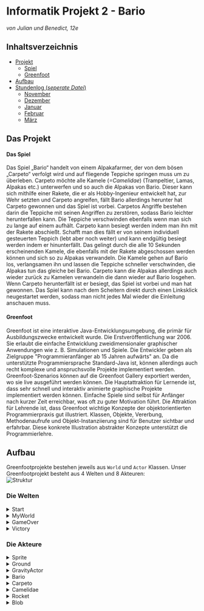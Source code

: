 # Informatik Projekt 2 - Bario
*von Julian und Benedict, 12e*

## Inhaltsverzeichnis
* [Projekt](#Projekt)
  * [Spiel](#Idee)
  * [Greenfoot](#Greenfoot)
* [Aufbau](#Aufbau)
* [Stundenlog (*seperate Datei*)](https://github.com/StormarnJB/BarioTheGame/blob/master/Stundenlog.md)
  * [November](https://github.com/StormarnJB/BarioTheGame/blob/master/Stundenlog.md#November)
  * [Dezember](https://github.com/StormarnJB/BarioTheGame/blob/master/Stundenlog.md#Dezember)
  * [Januar](https://github.com/StormarnJB/BarioTheGame/blob/master/Stundenlog.md#Januar)
  * [Februar](https://github.com/StormarnJB/BarioTheGame/blob/master/Stundenlog.md#Februar)
  * [März](https://github.com/StormarnJB/BarioTheGame/blob/master/Stundenlog.md#März)


## Das Projekt <a name="Projekt"></a>

#### Das Spiel <a name="Idee"></a>

Das Spiel „Bario“ handelt von einem Alpakafarmer, der von dem bösen „Carpeto“ verfolgt wird und auf fliegende Teppiche springen muss um zu überleben. Carpeto möchte alle Kamele (*=Camelidae*) (Trampeltier, Lamas, Alpakas etc.) unterwerfen und so auch die Alpakas von Bario. Dieser kann sich mithilfe einer Rakete, die er als Hobby-Ingenieur entwickelt hat, zur Wehr setzten und Carpeto angreifen, fällt Bario allerdings herunter hat Carpeto gewonnen und das Spiel ist vorbei. Carpetos Angriffe bestehen darin die Teppiche mit seinen Angriffen zu zerstören, sodass Bario leichter herunterfallen kann. Die Teppiche verschwinden ebenfalls wenn man sich zu lange auf einem aufhält. Carpeto kann besiegt werden indem man ihn mit der Rakete abschießt. Schafft man dies fällt er von seinem individuell gesteuerten Teppich (lebt aber noch weiter) und kann endgültig besiegt werden indem er hinunterfällt. Das gelingt durch die alle 10 Sekunden erscheinenden Kamele, die ebenfalls mit der Rakete abgeschossen werden können und sich so zu Alpakas verwandeln. Die Kamele gehen auf Bario los, verlangsamen ihn und lassen die Teppiche schneller verschwinden, die Alpakas tun das gleiche bei Bario. Carpeto kann die Alpakas allerdings auch wieder zurück zu Kamelen verwandeln die dann wieder auf Bario losgehen. Wenn Carpeto herunterfällt ist er besiegt, das Spiel ist vorbei und man hat gewonnen.
Das Spiel kann nach dem Scheitern direkt durch einen Linksklick neugestartet werden, sodass man nicht jedes Mal wieder die Einleitung anschauen muss.

#### Greenfoot <a name="Greenfoot"></a>

Greenfoot ist eine interaktive Java-Entwicklungsumgebung, die primär für Ausbildungszwecke entwickelt wurde. Die Erstveröffentlichung war 2006. Sie erlaubt die einfache Entwicklung zweidimensionaler graphischer Anwendungen wie z. B. Simulationen und Spiele.
Die Entwickler geben als Zielgruppe "Programmieranfänger ab 15 Jahren aufwärts" an. Da die unterstützte Programmiersprache Standard-Java ist, können allerdings auch recht komplexe und anspruchsvolle Projekte implementiert werden.
Greenfoot-Szenarios können auf die Greenfoot Gallery exportiert werden, wo sie live ausgeführt werden können.
Die Hauptattraktion für Lernende ist, dass sehr schnell und interaktiv animierte graphische Projekte implementiert werden können. Einfache Spiele sind selbst für Anfänger nach kurzer Zeit erreichbar, was oft zu guter Motivation führt. Die Attraktion für Lehrende ist, dass Greenfoot wichtige Konzepte der objektorientierten Programmierpraxis gut illustriert. Klassen, Objekte, Vererbung, Methodenaufrufe und Objekt-Instanziierung sind für Benutzer sichtbar und erfahrbar. Diese konkrete Illustration abstrakter Konzepte unterstützt die Programmierlehre.


## Aufbau <a name="Aufbau"></a>

Greenfootprojekte bestehen jeweils aus `World` und `Actor` Klassen. Unser Greenfootprojekt besteht aus 4 Welten und 8 Akteuren:  
![Struktur](https://raw.githubusercontent.com/StormarnJB/BarioTheGame/master/Screenshots/Stuktur.PNG)

### Die Welten

<!--- START                                                                                                              -->
<details>
  <summary> Start </summary>

<details>
  <summary>Gesamte Klasse</summary>
 
```java 
import greenfoot.*;
import java.util.Random;
import java.util.List;
import java.util.ArrayList;

public class Start extends World{

    Sprite carpeto;
    ArrayList<Sprite> alpacas = new ArrayList<Sprite>();
    Random r = new Random();
    int i = 0;
    int alpacasremoved = 0;
    Sprite s2 = null;

    public Start(){    
        super(600, 400, 1);
        for(int i = 0; i < 10; i++){
            GreenfootImage alpacaimage = new GreenfootImage("Alpaca.png");
            int scale = r.nextInt(20) + 40;
            alpacaimage.scale(scale, scale);
            Sprite alpaca = new Sprite(alpacaimage);
            addObject(alpaca, r.nextInt(250) + 20, r.nextInt(300) + 50);
            alpacas.add(alpaca);
        }
    }

    public void act(){
        //Teil 1
        if(Greenfoot.isKeyDown("space")){
            Greenfoot.setWorld(new MyWorld());
        }

        //Teil 2
        for(Sprite a : alpacas){
            if(i < 400){
                if(r.nextInt(50) == 10){
                    a.setRotation(a.getRotation() + 180);
                    a.getImage().mirrorVertically();
                }
                a.move(r.nextInt(2));
            } else if (i == 400){
                a.setImage(new GreenfootImage("Alpaca.png"));
                a.getImage().mirrorVertically();
                a.turnTowards(0, 200);
            } else {
                a.move(2);
                if(a.getWorld() != null && a.isAtEdge()){
                    removeObject(a);
                    alpacasremoved++;
                }
            }
            
            if(alpacasremoved == alpacas.size()) Greenfoot.setWorld(new MyWorld());
        }

        //Teil 3
        switch (i){
            case 120:   GreenfootImage carpetoimage = new GreenfootImage("Carpeto.png");
                        carpetoimage.scale(100, 100);
                        carpetoimage.mirrorHorizontally();
                        carpeto = new Sprite(carpetoimage);
                        addObject(carpeto, 550, 100);
                        break;

            case 225:   GreenfootImage text1 = new GreenfootImage("Ich, Carpeto, werde alle Alpacas unterwerfen.", 30, Color.BLACK, null);
                        Sprite s1 = new Sprite(text1);
                        addObject(s1, 350, 30);
                        break;

            case 400:   GreenfootImage text2 = new GreenfootImage("Flieht, ihr Alpacas!", 30, Color.WHITE, null);
                        s2 = new Sprite(text2);
                        addObject(s2, 350, 350);
                        break;

            case 460:   GreenfootImage text3 = new GreenfootImage("Halt!\nIch werde dich mit meiner Rakete aufhalten!", 30, Color.WHITE, null);
                        s2.setImage(text3);
                        break;
        }
        //Teil 4
        i++;        
    }
} 
```
</details>

Die Startwelt lässt sich nicht vom Spieler beeinflussen, sie spielt eine Animation ab, nach welcher das Spiel gestartet wird. Die Animation lässt sich auch überspringen.  
Innerhalb des Konstruktors werden 10 Alpakas mit jeweils unterschiedlichen Größen erstellt und der Welt hinzugefügt. Gleichzeitig werden alle Alpacas in der ArrayList `alpacas` gespeichert.  
![Start Bildschirm](https://github.com/StormarnJB/BarioTheGame/blob/master/Screenshots/StartScreen.PNG)

Die `act()`Methode besteht aus drei Teilen.  
Im ersten Teil wird überprüft ob der Nutzer die Leertaste drückt um so den Startbildschirm zu überspringen.  

Der zweite Teil ist für das Verhalten der am Anfang hinzugefügten Alpakas zuständig, da es sich bei den Alpakas um `Sprite` Objekte handelt, welche kein eigenes Verhalten besitzen wird dieses innerhalb der Welt definiert. Am Anfang der Klasse wurde der Integer i definiert, dieser wird in jedem Durchlauf um 1 erhöht (`i++;`) und wird benutzt um den Ablauf der Animationen zu steuern.
In den ersten 400 Durchläufen der `act()` Methode bewegen die Alpakas sich jeweils um 0-2 Pixel, außerdem besteht eine 1:50 Chance dass die Alpacs sich drehen. Dafür werden die Alpacas um 180° gedreht, was jedoch dazu führt dass sie falsch herum sind, deshalb wird ihr Bild an ihrer vertikalen Achse gespiegelt.  
Im 401sten Durchlauf werden ihre Bilder auf ein nach links schauendes Alpaka gesetzt ('Alpaca.png' schaut nach rechts) und sie werden in Richtung des linken Bildschirmrands gedreht. 
In allen Durchläüfen danach bewegen sie sich um jewils zwei Felder (mit der im Konstruktor defnierten Seitenlänge von einem Pixel). Sobald sie den Bildschirmrand erreicht haben werden sie aus der Welt entfernt. Gleichzeitig wird durch `alpacasremoved` mitgezählt wie viele Alpakas bereits entfernt wurden. Sobald die Anzahl der entfernten Alpakas der Anzahl der anfangs hinzugefügten Alpakas entspricht wird das Spiel gestartet, indem die Welt zu `MyWorld` geändert wird.

Der dritte Teil ist für den restlichen Teil des Geschehens auf dem Bildschirm zuständig. Beim 121sten Durchlauf wird "Carpeto", der Bösewicht, vergrößert, gespiegelt und anschließend hinzugefügt. Im 226sten Durchlauf wird Carpetos Dialogtext hinzugefügt, im 401sten Barios Aufruf an seine Alpakas zu fliehen. Im 461sten Durchlauf wird Barios Text dann auf eine Antwort an Carpeto geändert.  
![Start Bildschirm bei i > 460](https://github.com/StormarnJB/BarioTheGame/blob/master/Screenshots/StartScreen2.PNG)

</details>
<!--- Ende START                                                                                                          -->

<!--- MyWorld                                                                                                              -->
<details>
  <summary> MyWorld </summary>

<details>
  <summary>Gesamte Klasse</summary>
 
```java 
import greenfoot.*; 
import java.util.List;
import java.util.ArrayList;
import java.util.concurrent.ConcurrentHashMap;
import java.util.Map;
import java.util.Random;

public class MyWorld extends World{

    Bario bario;
    Camelidae camelstart;
    Carpeto carpeto;
    int counter = 0;
    private boolean rocketunavailable = false;
    private boolean rocketremoval = false;
    private long cooldown = 0;
    private long cooldownstart;

    public MyWorld(){
        super(600, 400, 1);
        bario = new Bario();
        camelstart = new Camelidae(bario);

        generateWorld();
        //Level

        setPaintOrder(Bario.class, Rocket.class, Camelidae.class, Carpeto.class, Ground.class, Sprite.class);
        showText("Cooldown: " + cooldown, 100, 50);
    }

    public void act(){
        showText(counter + "", 100, 80);
        counter += 1;

        //Raketenmanager
        if(Greenfoot.isKeyDown("space") && !rocketunavailable){
            rocketunavailable = true;
            Rocket rocket = new Rocket();
            addObject(rocket, bario.getX(), bario.getY());
            if(bario.isFacingLeft()) rocket.turn(180);
        }
        //Counter bei Raketenentfernung
        if(rocketremoval){
            cooldown = cooldownstart - System.currentTimeMillis() + 2000;
            showText("Cooldown: " + cooldown, 100, 50);
        }
        //Abschluss der Raketenentfernung
        if(rocketremoval && cooldown <= 0){
            rocketunavailable = false;
            rocketremoval = false;
            cooldown = 0;
            showText("Cooldown: " + cooldown, 100, 50);
        }

        List<Actor> actorlist = getObjects(Actor.class);
        for(Actor a : actorlist){
            a.setLocation(a.getX() - 1, a.getY());
        }
    }

    public void removeRocket(Rocket rocket){
        removeObject(rocket);
        cooldown = 0;
        cooldownstart = System.currentTimeMillis();
        rocketremoval = true;

    }

    public void generateWorld(){
        Random r = new Random();

        int lastx = r.nextInt(100);
        int lasty = r.nextInt(300);
        addObject(new Ground(), lastx, lasty);

        addObject(camelstart, lastx, lasty);

        for(int i = 0; i < 10; i++){
            int x = lastx + r.nextInt(200);
            if(x > 600) x = x - 600;
            lastx = x;
            int y = lasty - r.nextInt(250);
            if(y < 150) y = y + 250;
            if(y > 350) y = y - 50;
            lasty = y;
            addObject(new Ground(), x, y);
        }

        addObject(bario, lastx, lasty);

        carpeto = new Carpeto(bario);
        addObject(carpeto, 100, 100);
        addObject(carpeto.gs, 0 , 0);
    }
    
    public Bario getBario(){
        return bario;
    }
    
    public Carpeto getCarpeto(){
        return carpeto;
    }
}

```
</details>

Die `MyWorld` Welt ist die Spielwelt, weshalb sie am meisten Inhalt hat.  
Innerhalb des Konstruktors werden Bario und ein Kamel erstellt. Anschließend wird die `generateWorld`Funktion aufgerufen, welche für die Weltgenerierung zuständig ist. Zusätzlich wird die "PaintOrder" festgelegt, sie definiert die "Ebenen" auf welchen die Actor angezeigt werden. Die erstgenannten Klassen werden ganz oben angezeigt. Außerdem wird der Text für den Cooldown von Barios Waffe, der Rakete, angezeigt.  
Die `generateWorld()` generiert zufällige Welten, sodass sich jeder Spieldurchlauf unterscheidet. Am Anfang wird die "Startplattform" erstellt. Sie befindet sich zwischen den x-Koordinaten 0-100 und den y-koordinaten 0-300. Ihre Koordinaten werden als `lastx` und `lasty` zwischengespeichert. Auf ihr wird das im konstruktor generierte Kamel platziert.  
Anschließend werden in einer Schleife zehn weitere Plattformen (`Ground`) erstellt. Es wird jeweils eine zufällige Verschiebung in x und y-Richtung auf die Koordinaten der vorherig generierten Plattform angewandt. Liegt der neu generierte x/y Wert jedoch außerhalb des gewünschten Spielbereichs wird er angepasst.  
Sobald alle Plattformen generiert wurden wird Bario aud die zuletzt generierte Plattform gesetzt. Anschließend wird Carpeto und seine durchsichtige Plattform (In Carpeto.class: `gs = new Sprite(new GreenfootImage("groundshadowevil.png"));`) hinzugefügt.  
![Beispielwelten](https://github.com/StormarnJB/BarioTheGame/blob/master/Screenshots/Welten.png)

Innerhalb der `act()` werden die Verfügbarkeit der Rakete definiert und alle Objekte verschoben.  
Am Anfang der `act()` wird der "Counter" aktualisiert, er zeigt die Anzahl der bereits durchgeführten `act()`s.  
Anschließend wird überprüft ob der Spieler Leertaste drückt um die Rakete abzuschießen und ob sie bereits bereit ist. Ist dass der Fall wird die Rakete erstellt und gegebenenfalls gedreht um in die gewünschte Richtung zu starten.
Sobald die Rakete durch Ausführen von `removeRocket(Rocket rocket)` entfernt wurde und so `rocketremoval = true` gesetzt wurde, wird in der `act()` der `cooldown` aktualisiert. Sobald der `cooldown` also die Differenz der Systemzeiten beim Entfernen und Überprüfen kleiner/gleich 0 ist, wird die Rakete wieder verfügbar gemacht.  
Anschließend werden sämtliche `Actor` in der Welt um ein Feld nach links verschoben. Da alle Objekte gleichmäßig verschoben werden entsteht eine Illusion einer unendlichen Welt.  
Die Funktionen `getBario()` und `getCarpeto()` geben das jeweils gewünschte Objekt zurück.

</details>
<!--- Ende MyWorld                                                                                                       -->


<!--- GameOver                                                                                                              -->
<details>
  <summary> GameOver </summary>

<details>
  <summary>Gesamte Klasse</summary>
 
```java 
import greenfoot.*;

public class GameOver extends World{
    
    int i = 0;
    GreenfootImage image1 = new GreenfootImage("GameOver1.jpg");
    GreenfootImage image2 = new GreenfootImage("GameOver2.jpg");
    GreenfootImage image3 = new GreenfootImage("GameOver3.jpg");
    GreenfootImage image4 = new GreenfootImage("GameOver4.jpg");
    GreenfootImage image5 = new GreenfootImage("GameOver5.jpg");
    
    public GameOver(){
        super(600, 400,1);
        getBackground().drawImage(image1, 0, 0);
    }

    public void act(){
        switch(i){
            case 50: setBackground(image2); break;
            case 100: setBackground(image3); break;
            case 150: setBackground(image4); break;
            case 200: setBackground(image5); break;
        }
        
        if(Greenfoot.mouseClicked(this)){
            Greenfoot.setWorld(new MyWorld());
        }
        
        i++;
    }
}
```
</details>

Die `GameOver`Welt ist simpel aufgebaut. Im Konstruktor wird das Hintergrundbild gesetzt. Bei jedem Durchlauf wird der Integer i um 1 erhöht, er zählt also mit. Bei jedem 50sten Durchlauf wird anschließend das hintergrundbild geändert. Die Hintergrundbilder wurden mit einem externen Programm erstellt. Sobald der Nutzer die Welt anklickt wird der `MyWorld`Bildschirm geöffnet, sodass er es erneut versuchen kann.
![GameOver Bildschirm](https://raw.githubusercontent.com/StormarnJB/BarioTheGame/master/Screenshots/BarioGameplay2.gif)

[Benutzte Schriftart](https://fontmeme.com/fonts/mayan-karla-vazquez-font/)
</details>
<!--- Ende GameOver                                                                                                       -->


<!--- Victory                                                                                                           -->
<details>
  <summary> Victory </summary>

<details>
  <summary>Gesamte Klasse</summary>
 
```java 
import greenfoot.*; 
import java.util.Random;
import java.util.ArrayList;

public class Victory extends World{

    Sprite carpeto;
    int i = 0;
    Random r = new Random();
    ArrayList<Sprite> alpacas = new ArrayList<Sprite>();

    public Victory(){
        super(600, 400, 1);

        GreenfootImage carpetoimage = new GreenfootImage("Carpeto.png");
        carpetoimage.scale(100, 100);
        carpetoimage.mirrorHorizontally();
        carpeto = new Sprite(carpetoimage);
        carpeto.turn(70);
        addObject(carpeto, 300, 100); 
    }

    public void act(){

        switch(i){
            case 60:    GreenfootImage text1 = new GreenfootImage("Oh nein! Du hast mich besiegt\nund so alle Alpacas gerettet!", 30, Color.BLACK, null);
                        Sprite s1 = new Sprite(text1);
                        addObject(s1, 350, 30);
                        break;

            case 180:   GreenfootImage text2 = new GreenfootImage("Die Kamele wirst du auch freilassen!", 30, Color.WHITE, null);
                        Sprite s2 = new Sprite(text2);
                        addObject(s2, 350, 350);
                        break;

            case 240:   for(int x = 0; x < 10; x++){
                            GreenfootImage alpacaimage = new GreenfootImage("Alpaca.png");
                            int scale = r.nextInt(20) + 40;
                            alpacaimage.scale(scale, scale);
                            Sprite alpaca = new Sprite(alpacaimage);
                            addObject(alpaca, r.nextInt(40) + 30, r.nextInt(300) + 50);
                            alpacas.add(alpaca);
                        }
                        break;
        }

        for(Sprite a : alpacas){
            if(r.nextInt(30) == 10){
                a.setRotation(a.getRotation() + 180);
                a.getImage().mirrorVertically();
            }
            a.move(r.nextInt(2));
        }

        i++;
    }
}

```
</details>

Die Welt `Victory`, welche nach einem Sieg von Bario geöffnet wird, ist gleich wie die `Start` Welt aufgebaut.  
Im Konstruktor wird ein `Sprite` mit dem Bild von Carpeto erstellt, welches vergrößert und gespiegelt wurde.  
Innerhalb der `act()` wird erneut der Ablauf und das Verhalten der Alpakas gesteuert. Bei jedem urchlauf wird der Integer i um einen erhöht.  
![Victory Bildschirm](https://github.com/StormarnJB/BarioTheGame/blob/master/Screenshots/VictoryScreen.PNG)  
Im 61sten Durchlauf wird Carpetos Text angezeigt, welcher ausdrückt dass er besiegt wurde. Im 181sten Durchlauf Wird Barios Antwort angezeigt. Im 241sten Durchlauf erscheinen dann wieder Barios Alpakas. Es wird der gleiche Code wie bei der `Start`Welt benutzt.  
Im zweiten Teil der `act()` wird das Verhalten der Alpakas definiert. Wie bei der `Start`Welt bewegen sie sich jewils um 2 und wechseln dabei gelegentlich die Richtung.
![Victory Bildschirm bei i > 242](https://github.com/StormarnJB/BarioTheGame/blob/master/Screenshots/VictoryScreen2.PNG)
</details>
<!--- Ende Victory                                                                                                      -->


### Die Akteure

<!--- Sprite                                                                                                      -->
<details>
    <summary>Sprite</summary>
    
<details>
    <summary>Klasse</summary>
    
```java
import greenfoot.*;  // (World, Actor, GreenfootImage, Greenfoot and MouseInfo)

public class Sprite extends Actor{
    
    public Sprite(GreenfootImage g){
        setImage(g);
    }
    
    public void act(){
    }    
}
```
</details>

Die `Sprite`Klasse wird in den Welten `Start`, `MyWorld`, und `Victory` benutzt. Da diese auch ihr Verhalten kontrollieren und die Sprites also eigentlich nur Bilder sind, tun sie auch nichts. Im Konstruktor wird das von ihnen dargestellte Bild definiert.

</details>
<!--- Ende Sprite                                                                                                      -->


<!--- Ground                                                                                                     -->
<details>
    <summary>Ground</summary>
    
<details>
    <summary>Klasse</summary>
    
```java
import greenfoot.*; 

public class Ground extends Actor{

    Sprite gs;
    boolean loweredTransparency = false;

    public Ground(){
        gs = new Sprite(new GreenfootImage("groundshadow.png"));
    }

    public void act(){
        if(isAtEdge()){
            setLocation(600, getY());
        }

        if(gs.getWorld() == null) getWorld().addObject(gs, 100, 100);
        gs.setLocation(getX() - 10, getY() - 10);
        
        if(!loweredTransparency && getImage().getTransparency() != 255){
            lowerTransparency(-1);
        }
        loweredTransparency = false;
    }

    public void lowerTransparency(int x){
        int t = getImage().getTransparency();
        
        if(t - x <= 0){
            getWorld().removeObject(gs);
            getWorld().removeObject(this);
            return;
        }

        getImage().setTransparency(t - x);
        gs.getImage().setTransparency(t - x);
        loweredTransparency = true;
    }

    public void setTransparency(int x){
        getImage().setTransparency(x);
        gs.getImage().setTransparency(x);
    }
}

```
</details>

Die `Ground` Klasse beschreibt das Verhalten der Plattformen.  
Im Konstruktor wird ein `Sprite` mit einem Bild von einem Teppich erstellt. Da es sich um einen Sprite handelt, hat er keinen Effekt.  
In der `act()` wird als erstes überprüft ob die Plattform am Rand des Spielbereichs ist, was passieren kann da sämtliche Akteure in der `MyWorld` konstant nach links verschoben werden. Falls das der Fall ist wird sie an den rechten Rand gesetzt von wo sie sich erneut nach links bewegt.
Anschließend wird ihr "Schatten" verschoben, sodass er an die Plattform selbst anknüpft. Falls er (nach Erstellen der Welt) noch nicht hinzugefügt wurde, wird er hinzugefügt.  
Die Transparenz der Plattformen wird verringert wenn ein `GravityActor` auf ihnen steht (siehe `GravityActor.gravity()`) oder wenn sie von einem `Blob` getroffen werden, sie sollen aber auch regeneriern können, was in der `act()` geschieht. Wenn ihre Transparenz nicht bei 255 (dem Maximalwert) liegt und ihre Transparenz beim letzten Durchlauf nicht verändert wurde (`!loweredtransparency`) wird ihre Transparenz erhöht. Anschließend wird `loweredtransparency` auf `false` gesetzt. Nur wenn es von einem anderen Objekt heruntergesetzt wird soll die Plattform nicht "regenerieren".  
  
Die Funktion `lowerTransparency(int x)` senkt die Transparenz der Plattform um den gewünschten Wert `x`. Bevor das passieren kann wird noch der Wert `x` mit der aktuellen Transparenz verglichen. Wenn die gewünschte Transparenz kleiner/gleich 0 wäre wird die Plattform und ihr "Schatten" entfernt und die Funktion beendet. Ist das nicht der Fall wird die transparenz der Plattform und die ihres Schattens angepasst und `loweredtransparency` auf `true` gesetzt, da sie sonst "regenerieren" würde.  
  
Die Funktion setTransparency wird derzeit nicht benutzt. Sie setzt die Transparenz der Plattform und ihres "Schattens" auf den gewünschten Wert.

</details>
<!--- Ende Ground                                                                                                      -->


<!--- GravityActor                                                                                                      -->
<details>
    <summary>GravityActor</summary>
    
<details>
    <summary>Klasse</summary>
    
```java
import greenfoot.*;  // (World, Actor, GreenfootImage, Greenfoot and MouseInfo)
import java.util.List;

public class GravityActor extends Actor{
    public int v = 0;
    boolean jump = false;
    
    public void gravity(){
        List<Ground> glist = getWorld().getObjectsAt(getX(), getY() + getImage().getHeight()/2, Ground.class);
        if(glist.size() == 0){
            setLocation(getX(), getY() + v);
            v += 1;
        } else {
            v = 0;
            for(Ground g : glist){
                g.lowerTransparency(1);
            }
        }
        
        List<Ground> ig = getIntersectingObjects(Ground.class);
        if(ig.size() != 0 && getOneObjectAtOffset(0, getImage().getHeight()/2, Ground.class) == null){
            setLocation(getX(), ig.get(0).getY() - ig.get(0).getImage().getHeight() / 2 - getImage().getHeight() / 2);
            jump = false;
        }
        
        if(getY()>=390){
            if(this instanceof Bario){
                Greenfoot.setWorld(new GameOver());
            }
            if(this instanceof Carpeto){
                Greenfoot.setWorld(new Victory());
            }
            getWorld().removeObject(this);
        }
    }
}
```
</details>

Die `GravityActor` Klasse selbst tritt im Spiel selbst nicht in Erscheinung, stattdessen handelt es sich bei `Bario`, `Carpeto` und `Camelidae` um Erweiterungen von ihr. Die Klasse selbst besteht nur aus der `gravity()` Funktion.  
Die `gravity()` Funktion ist für die Gravitation zuständig, sie besteht aus drei Teilen.   
  
Im ersten Teil wird überprüft ob unter dem Mittelpunkt des `GravityActors` eine Plattform (`Ground`) existiert. Dafür wird eine Liste mit Plattformen an dieser Stelle abgerufen. Wenn diese Liste leer ist (also 0 Elemente besitzt) wird die Position des `GravityActors` um `v` Felder nach unten verschoben und `v` anschließend um 1 erhöht. Wenn die Liste allerdings mit Inhalt gefüllt ist wird `v` auf 0 gesetzt und die Transparenz der Plattformen um 1 verringert (siehe Ground).  
Im zweiten Teil wird überprüft ob der `GravityActor` sich mit einer Plattform überschneidet während er nicht auf einer Plattform steht. Ist dass der Fall wird er auf die Plattform gesetzt, da er sonst genau auf einer Plattform landen muss um nicht hindurchzufallen. Das kann passieren da die Plattformen (`Ground`) nur wenige Pixel dick sind und der `GravityActor` eine höhere Fallgeschwindigkeit `v` als die Breite der Plattformen besitzen kann. Außerdem wird `jump` auf false gesetzt, falls der `GravityActor` also im Sprung war, ist dieser jetzt beendet.  
Im letzten Teil wird überprüft ob sich der `GravityActor` am unteren Rand des Spielbildschirms befindet. Falls ja wird er entfernt und das Spiel ggf. beendet.

</details>
<!--- Ende GravityActor                                                                                                    -->


<!--- Bario                                                                                                      -->
<details>
    <summary>Bario</summary>
    
<details>
    <summary>Klasse</summary>
    
```java
import greenfoot.*;  // (World, Actor, GreenfootImage, Greenfoot and MouseInfo)
import java.util.List;

public class Bario extends GravityActor{
    
    boolean facingright = true;
    boolean facingleft = false;
    int speed = 5;
    
    public void act(){
        
        if(Greenfoot.isKeyDown("left")){
            setLocation(getX() - speed, getY());
            facingleft = true;
            facingright = false;
        }
        if(Greenfoot.isKeyDown("right")){
            setLocation(getX() + speed, getY());
            facingleft = false;
            facingright = true;
        }
        if(Greenfoot.isKeyDown("up")){
            jump = true;
        }
        if(jump){
            setLocation(getX(), getY() - 15);
        }
        
        gravity();
        
        speed = 5;
    }
    
    public boolean isFacingRight(){ return facingright; }
    public boolean isFacingLeft(){ return facingleft; }
}
```
</details>

Die Klasse `Bario` ist eine Erweiterung der `GravityActor` Klasse.  
In der `act()` wird überprüft ob eine der Pfeiltasten gedrückt wird. Wenn die Pfeiltaste nach links oder rechts gedrückt wird, bewegt sich Bario mit der Geschwindigkeit `speed` in die gewünschte Richtung. Gleichzeitig wird festgehalten in welche Richtung Bario sich zuletzt bewegt hat, was für die Startrichtung der Rakete wichtig ist. Wird die Pfeiltaste nach oben gedrückt wird `jump` auf `true` gesetzt.  
Anschließend wird überprüft ob `jump` `true` ist, falls ja wird Bario um 15 Felder nach oben bewegt. Anschließend wird `gravity()` aus der `GravityActor` Klasse aufgerufen, in welcher `jump` wieder auf `false` gesetzt werden kann. Am Ende wird die, von `Camelidae` beeinflussbare x-Geschwindigkeit `speed` wieder auf 5 gesetzt.  
Die Funktionen `isFacingRight()` und `isFacingLeft()` geben jeweils dern Wert `facingright` oder `facingleft` zurück.

</details>
<!--- Ende Bario                                                                                                      -->


<!--- Carpeto                                                                                                      -->
<details>
    <summary>Carpeto</summary>
    
<details>
    <summary>Klasse</summary>
    
```java
import greenfoot.*;  // (World, Actor, GreenfootImage, Greenfoot and MouseInfo)
import java.lang.Math;
import java.util.Random;

public class Carpeto extends GravityActor{

    Bario b;
    Sprite gs;
    boolean stage2 = false;
    int lifes = 3;
    Random r = new Random();
    int speed = 3;

    public Carpeto(Bario bario){
        b = bario;
        gs = new Sprite(new GreenfootImage("groundshadowevil.png"));
    }

    public void act(){
        
        if(!stage2){
            boolean move = false;
            if(r.nextInt(20) == 0) move = true;

            if(move){
                int bx = b.getX();
                int by = b.getY();
                int cx = getX();
                int cy = getY();

                if(cy != by){
                    if(cy - by > getImage().getHeight()/2){
                        setLocation(getX(), cy - 30);
                    } else if(cx - bx < getImage().getWidth()/2) {
                        setLocation(getX(), cy + 30);
                    }
                }
                if(cx != bx){
                    if(cx - bx > 0){
                        setLocation(cx - 30, getY());
                    } else {
                        setLocation(cx + 30, getY());
                    }
                }
            }

            gs.setLocation(getX(), getY() + getImage().getHeight() / 2);
        }

        if(stage2){

            int bx = b.getX();
            int by = b.getY();
            int cx = getX();
            int cy = getY();

            if(jump) setLocation(getX(), getY() - 15);

            if(getObjectsAtOffset(0, getImage().getHeight()/2, Ground.class).size() == 0)jump = true;

            if(cy - by > getImage().getHeight()) jump = true;

            if(cx != bx){
                if(cx - bx > getImage().getWidth()/2){
                    setLocation(bx - speed, getY());
                } else if (cx - bx < getImage().getWidth()/2) {
                    setLocation(cx + speed, getY());
                }

            }
            
            if(getY() > 375) jump = true;

            speed = 3;
            gravity();
        }
        
        if(r.nextInt(40) == 10){
                Blob blob = new Blob(b);
                getWorld().addObject(blob, getX(), getY());
            }

    }    

    public void hit(){
        lifes--;
        if(lifes == 2)gs.getImage().setTransparency(128);
        if(lifes == 1)gs.getImage().setTransparency(64);
        if(lifes == 0){
            getWorld().removeObject(gs);
            stage2 = true;
        }
    }
}

```
</details>

Die Klasse `Carpeto` ist eine Erweiterung der `GravityActor` Klasse.  
Im Konstruktor wird Carpetos fliegender Teppich (ein `Sprite`) erstellt und `bario` auf den "aktuellen" `Bario`  gesetzt.
Carpetos Verhalten variiert, anfangs (`stage2 = false`) bewegt er sich nur bei ungefär jedem zwanzigsten Durchlauf, dann jedoch sehr weit. Seine Bewegungsrichtung wird dabei durch seine relative Position zu `bario` entschieden. Wenn er sich auf einer anderen Höhe als Bario befindet, bewegt er sich 30 Felder in die Richtung in der sich Bario (`b`) befindet. Das gleiche gilt für die x-Richtung. Da Carpeto zu diesem Zeitpunkt noch seinen Teppich besitzt, wird dessen position auf Carpetos Position angepasst.  
  
Wenn sein Teppich allerdings schon zerstört wurde, `stage2` also zwingend auf `true` gesetzt ist (siehe `hit()`), verhält er sich ähnlich wie `Camelidae`. Da nun die Gravitation auch auf ihn gilt und er sich nicht mehr sprunghaft bewegt, müssen sich seine Bewegungsabläufe den Umständen anpassen. Am Anfang des neuen Bewegungsablaufs wird überprüft ob sich Carpeto in einem Sprung befindet. Falls ja wird er in y-Richtung nach oben bewegt. Anschließend wird überprüft ob sich unter ihm eine Plattform befindet, falls nicht wird `jump` auf `true` gesetzt, er springt also ab dem nächsten Durchlauf. Auch wenn er sich unter `bario` befindet oder seine y-koordinate höher als 375, er also unten auf dem Bildschirm ist wird `jump` auf `true` gesetzt.  
Anschließend bewegt er sich in die Richtung von Bario (`b`), falls er sich nicht bereits mit ihm überschneidet.  
Wie bei `Bario` wird seine Geschwindigkeit wieder auf den Ursprungswert (3) gesetzt und `gravity()` aufgerufen.  
  
Unabhängig von `stage2` generiert er bei ungefär jedem 40sten Durchlauf ein `Blob`, welches auf Bario (`b`) zielt.  
  
Die Funktion `hit()` zieht Bario eins seiner 3 Leben ab. Seine aktuellen Leben kann man an der Transparenz seines Teppiches erkennen, welche bei jedem Abzug von einem Leben abnimmt. Wenn seine Anzahl an Leben `lifes` 0 beträgt wird `stage2` auf `true` gesetzt und sein Teppich entfernt. `hit()` wird in `Rocket` aufgerufen.
</details>
<!--- Ende Carpeto                                                                                                      -->


<!--- Camelidae                                                                                                      -->
<details>
    <summary>Camelidae</summary>
    
<details>
    <summary>Klasse</summary>
    
```java
import greenfoot.*; 
import java.util.List;

public class Camelidae extends GravityActor{

    Actor target;
    boolean evil = true;
    int speed = 2;
    GreenfootImage camelimage = new GreenfootImage("camel.png");
    GreenfootImage alpacaimage = new GreenfootImage("Alpaca.png");

    public Camelidae(Actor t){
        target = t;
    }

    public void act(){
        gravity();
        if(getWorld() == null) return;

        int tx = target.getX();
        int ty = target.getY();
        int cx = getX();
        int cy = getY();

        if(jump) setLocation(getX(), getY() - 18); 

        if(getObjectsAtOffset(0, getImage().getHeight()/2, Ground.class).size() == 0)jump = true;

        if(cy - ty > getImage().getHeight()) jump = true;

        if(cx != tx){
            if(cx - tx > getImage().getWidth()/2){
                setLocation(cx - speed, getY());
            } else if (cx - tx < getImage().getWidth()/2) {
                setLocation(cx + speed, getY());
            }

        }

        speed = 2;

        if(evil){
            if(getOneIntersectingObject(Bario.class) != null){
                Bario bario = (Bario) target;
                bario.speed = 1;
                speed = 0;
            }
        } else {
            if(getOneIntersectingObject(Carpeto.class) != null){
                Carpeto carpeto = (Carpeto) target;
                carpeto.speed = 1;
                speed = 0;
            }
        }

    }

    public void setEvil(boolean e){
        evil = e;
        MyWorld w = (MyWorld) getWorld();
            
        if(evil){
            target = w.getBario();
            setImage(camelimage);
        }
        
        if(!evil){
            target = w.getCarpeto();
            setImage(alpacaimage);
        }
    }
    
    public boolean isEvil(){
        return evil;
    }
}
```
</details>

Die Klasse `Camelidae` ist eine Erweiterung der `GravityActor` Klasse.  
Im Konstruktor wird `target` definiert, was zu Anfang Bario entspricht.  
In der `act()` wird als erstes `gravity()` aufgerufen. Falls das Kamel dabei entfernt wird ist `getWorld() == null` `true` und die Funktion wird beendet, da sonst eine `NullPointerException` auftritt, da das Kamel nicht mehr in der `MyWorld` ist.  
Wie bei `Carpeto` wird überprüft ob `jump` ` true` ist, falls ja wird es auf der nach oben bewegt. Wenn es keinen Boden unter sich hat oder unter `target` ist wird `jump = true` gesetzt.  
Anschließend wird das Kamel auf der x-Ebene in Richtung von `target` bewegt, falls sie sich nicht bereits überschneiden.  
Das Kamel kann entweder böse (`evil = true`) oder gut (`evil = false`) sein. Falls es böse ist und sich mit Bario überschneidet wird `bario.speed` auf 1 und (`this.`)`speed` auf 0 gesetzt. Falls es gut ist passiert dasselbe mit Carpeto.  
  
Die Funktion `setEvil(boolean e)` setzt `evil` auf `e` und passt anchließend `target` an. Falls es böse ist wird das Ziel auf Bario gesetzt, falls es gut ist auf Carpeto. Außerdem wird das bild angepasst um den Spieler einen Überblick zu ermöglichen ob Das Kamel böseoder gut ist. Die Alpacas sind auf Barios Seite, die Trampeltiere (hier camel genannt) sind auf Carpetos Seite.  
  
Die Funktion `isEvil()` gibt `evil` zurück.

</details>
<!--- Ende Camelidae                                                                                                      -->


<!--- Rocket                                                                                                      -->
<details>
    <summary>Rocket</summary>
    
<details>
    <summary>Klasse</summary>
    
```java
import greenfoot.*;  // (World, Actor, GreenfootImage, Greenfoot and MouseInfo)
import java.util.List;

public class Rocket extends Actor{
    int rocket = 0;
    MyWorld w;

    public void addedToWorld(World world){
        w = (MyWorld) world;
    }

    public void act() {
        rocket += 1;

        Camelidae camelidae = (Camelidae) getOneIntersectingObject(Camelidae.class);
        if(camelidae != null && camelidae.isEvil()){
            camelidae.setEvil(false);
            w.removeRocket(this);
            return;
        }

        Carpeto carpeto = (Carpeto) getOneIntersectingObject(Carpeto.class);
        if(carpeto != null){
            if(!carpeto.stage2){
                carpeto.hit();
                w.removeRocket(this);
                return;
            } else {
                carpeto.speed = 0;
                carpeto.jump = false;
            }

        }

        if(rocket<20){
            move(6);
        } else if (rocket >= 20 && rocket <25) {
            turn(-36);
        } else if(rocket != 45){
            move(6);
        } else {
            w.removeRocket(this);
        }

        
    }    
}
```
</details>

Sobald die `Rocket` zur Welt hinzugefügt wurde, wird `w` auf die aktuelle Welt vom Typ `MyWorld` gesetzt. Die `MyWorld` ist für den Cooldown und die Verfügbarkeit der `Rocket` zuständig (siehe MyWorld).  
In der `act()` wird der Integer `rocket` bei jedem Durchlauf um 1 erhöht. Anschließend wird geprüft ob die Rakete sich mit einem `Camelidae` überschneidet und ob dieses ggf. böse ist. Falls ja wird die Rakete entfernt, das `Camelidae` gut (`evil = false`) und die Funktion beendet.  
Anschließend wird überprüft ob sich die Rakete mit Carpeto überschneidet, falls ja wird überprüft in welcher Phase sich Carpeto befindet (`stage2`). Wenn er sich noch in der ersten Phase befindet wird `Carpeto.hit()` aufgerufen, die Rakete entfernt und die Funktion beendet. Wenn er sich nicht mehr in der ersten Phase befindet, also `stage2 = true` gilt wird `carpeto.speed` auf 0 und `carpeto.jump` auf false gesetzt. `carpeto` bleibt also in der Luft stehen, solange er sich mit der Rakete überschneidet.  
Im letzten Teil wird die Bewegung der Rakete gesteuert. Bei den ersten 20 Durchläufen bewegt sie sich geradeaus, danach dreht sie sich ohne sich zu bewegen und fliegt nach der Drehung wieder geradeaus. Sobald sie sich wieder am Ausgangspunkt befindet, `rocket` also 45 ist, wird sie entfernt.

</details>
<!--- Ende Rocket                                                                                                      -->


<!--- Blob                                                                                                      -->
<details>
    <summary>Blob</summary>
    
<details>
    <summary>Klasse</summary>
    
```java
import greenfoot.*;  // (World, Actor, GreenfootImage, Greenfoot and MouseInfo)
import java.util.Random;
import java.lang.Math;
import java.util.List;

public class Blob extends Actor{
    
    int x;
    int y;
    Actor target;
    Random r = new Random();
    boolean remove = false;
    
    public Blob(Actor target){
        x = target.getX();
        y = target.getY();
    }
    
    public void act(){
        turnTowards(x, y);
        move(r.nextInt(5));
        setRotation(r.nextInt(360));
        
        List<Actor> list= getIntersectingObjects(null);
        for(Actor a : list){
            if (a instanceof Ground){
                Ground g = (Ground) a;
                g.lowerTransparency(100);
                remove = true;
                if(g.getWorld() != null && r.nextInt(10) == 3){
                    Camelidae c = new Camelidae( ((MyWorld) getWorld()).getBario() );
                    getWorld().addObject(c, g.getX(), g.getY());
                }
            }
            
            if(a instanceof Camelidae){
                Camelidae c = (Camelidae) a;
                c.setEvil(true);
                remove = true;
            }
        }
        
        if(getX() == x && getY() == y) remove = true;
        
        if(remove) getWorld().removeObject(this);
    } 
    
}
```
</details>

`Blob` ist die Waffe von Carpeto. Im Konstruktor werden die aktuelle x und y-Koordinate eines `Actor` als `x` und `y` gespeichert.  
In der `act()` wird der Blob in Richtung von `x` und `y` gedreht und bewegt sich anschließend um einen zufälligen Wert zwischen 0 und 4. Anschließend wird die Rotation auf einen zufälligen Wert zwischen 0 und 359 gesetzt.  
Danach wird überprüft ob der `Blob` sich mit beliebigen Objekten überschneidet. Falls ja wird überprüft um was für Objekte es sich handelt. Wenn es ein Objekt des Typs `Ground` ist, wird dessen Transparenz mit `g.lowerTransparency(100)` gesenkt und `remove` auf `true` gesetzt. Wenn der `Ground g` danach noch existiert besteht eine 1:20 Chance dass auf ihm ein `Camelidae` auftaucht.  Wenn es ein Objekt des Typs `Camelidae` ist wird dieses böse und `remove` auf `true` gesetzt.  
Es wird überprüft ob der `Blob` seine Zielkoordinaten erreicht hat, falls ja wird `remove` auf `true` gesetzt. Am Ende wird überprüft ob `remove == true` gilt, wenn das der Fall ist wird der `Blob` entfernt.


</details>
<!--- Ende Blob                                                                                                      -->


